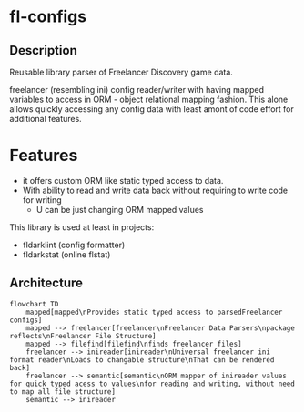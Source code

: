 # fl-configs

## Description

Reusable library parser of Freelancer Discovery game data.

freelancer (resembling ini) config reader/writer with having mapped variables to access in ORM - object relational mapping fashion.
This alone allows quickly accessing any config data with least amont of code effort for additional features.

# Features

- it offers custom ORM like static typed access to data.
- With ability to read and write data back without requiring to write code for writing
  - U can be just changing ORM mapped values

This library is used at least in projects:

- fldarklint (config formatter)
- fldarkstat (online flstat)

## Architecture

```mermaid
flowchart TD
    mapped[mapped\nProvides static typed access to parsedFreelancer configs]
    mapped --> freelancer[freelancer\nFreelancer Data Parsers\npackage reflects\nFreelancer File Structure]
    mapped --> filefind[filefind\nfinds freelancer files]
    freelancer --> inireader[inireader\nUniversal freelancer ini format reader\nLoads to changable structure\nThat can be rendered back]
    freelancer --> semantic[semantic\nORM mapper of inireader values for quick typed acess to values\nfor reading and writing, without need to map all file structure]
    semantic --> inireader
```
